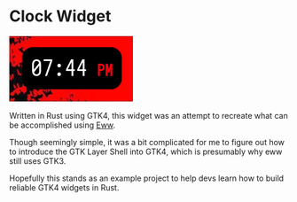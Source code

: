 # Clock Widget
![Screenshot](screenshot_1.jpg)

Written in Rust using GTK4, this widget was an attempt to recreate what can be accomplished using [Eww](https://github.com/elkowar/eww).

Though seemingly simple, it was a bit complicated for me to figure out how to introduce the GTK Layer Shell into GTK4, which is presumably why eww still uses GTK3.

Hopefully this stands as an example project to help devs learn how to build reliable GTK4 widgets in Rust.
